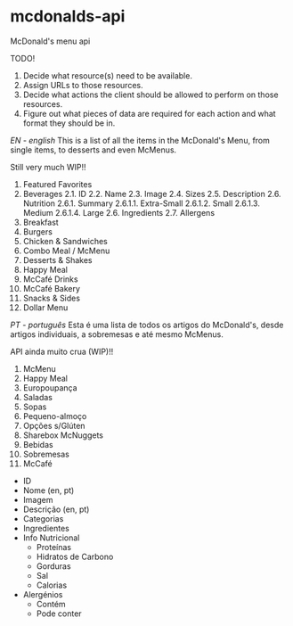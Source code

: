 # mcdonalds-api
 McDonald's menu api

TODO!
1. Decide what resource(s) need to be available.
2. Assign URLs to those resources.
3. Decide what actions the client should be allowed to perform on those resources.
4. Figure out what pieces of data are required for each action and what format they should be in.


*EN - english*
This is a list of all the items in the McDonald's Menu, from single items, to desserts and even McMenus.

Still very much WIP!!

1. Featured Favorites
2. Beverages
  2.1. ID
  2.2. Name
  2.3. Image
  2.4. Sizes
  2.5. Description
  2.6. Nutrition 
    2.6.1. Summary
      2.6.1.1. Extra-Small
      2.6.1.2. Small
      2.6.1.3. Medium
      2.6.1.4. Large
  2.6. Ingredients
  2.7. Allergens
3. Breakfast
4. Burgers
5. Chicken & Sandwiches
6. Combo Meal / McMenu
7. Desserts & Shakes
8. Happy Meal
9. McCafé Drinks
10. McCafé Bakery
11. Snacks & Sides
12. Dollar Menu




*PT - português*
Esta é uma lista de todos os artigos do McDonald's, desde artigos individuais, a sobremesas e até mesmo McMenus.

API ainda muito crua (WIP)!!

1. McMenu
2. Happy Meal
3. Europoupança
4. Saladas
5. Sopas
6. Pequeno-almoço
7. Opções s/Glúten
8. Sharebox McNuggets
9. Bebidas
10. Sobremesas
11. McCafé

- ID
- Nome (en, pt)
- Imagem
- Descrição (en, pt)
- Categorias
- Ingredientes
- Info Nutricional
  - Proteínas
  - Hidratos de Carbono
  - Gorduras
  - Sal
  - Calorias
- Alergénios
  - Contém
  - Pode conter 